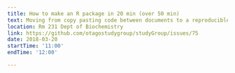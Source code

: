 ```yaml
---
title: How to make an R package in 20 min (over 50 min)
text: Moving from copy pasting code between documents to a reproducible and maintainable workflow
location: Rm 231 Dept of Biochemistry
link: https://github.com/otagostudygroup/studyGroup/issues/75
date: 2018-03-20
startTime: '11:00'
endTime: '12:00'

---
```


